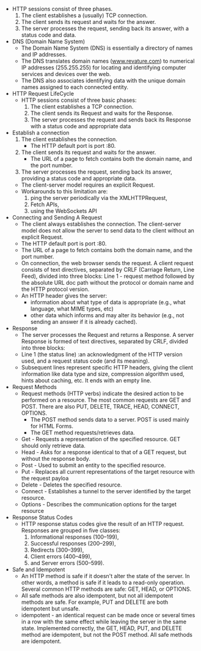 * HTTP sessions consist of three phases. 
    1. The client establishes a (usually) TCP connection.
    2. The client sends its request and waits for the answer.
    3. The server processes the request, sending back its answer, with a status code and data.
* DNS (Domain Name System)
    * The Domain Name System (DNS) is essentially a directory of names and IP addresses.  
    * The DNS translates domain names (www.revature.com) to numerical IP addresses (255.255.255) for locating and identifying computer services and devices over the web. 
    * The DNS also associates identifying data with the unique domain names assigned to each connected entity.
* HTTP Request LifeCycle
    * HTTP sessions consist of three basic phases: 
        1. The client establishes a TCP connection. 
        2. The client sends its Request and waits for the Response. 
        3. The server processes the request and sends back its Response with a status code and appropriate data
* Establish a connection
    1. The client establishes the connection.  
        * The HTTP default port is port :80. 
    2. The client sends its request and waits for the answer. 
        * The URL of a page to fetch contains both the domain name, and the port number.
    3.  The server processes the request, sending back its answer, providing a status code and appropriate data. 
    * The client-server model requires an explicit Request. 
    * Workarounds to this limitation are:  
        1. ping the server periodically via the XMLHTTPRequest, 
        2.  Fetch APIs,  
        3. using the WebSockets API
* Connecting and Sending A Request
    * The client always establishes the connection. The client-server model does not allow the server to send data to the client without an explicit Request.  
    * The HTTP default port is port :80.  
    * The URL of a page to fetch contains both the domain name, and the port number.
    * On connection, the web browser sends the request. A client request consists of text directives, separated by CRLF (Carriage Return, Line Feed), divided into three blocks: Line 1 - request method followed by the absolute URL doc path without the protocol or domain name and the HTTP protocol version.
    * An HTTP header gives the server: 
        * information about what type of data is appropriate (e.g., what language, what MIME types, etc) 
        * other data which informs and may alter its behavior (e.g., not sending an answer if it is already cached). 
* Response
    * The server processes the Request and returns a Response. A server Response is formed of text directives, separated by CRLF, divided into three blocks:
    * Line 1 (the status line) :an acknowledgment of the HTTP version used, and a request status code (and its meaning).  
    * Subsequent lines represent specific HTTP headers, giving the client information like data type and size, compression algorithm used, hints about caching, etc. It ends with an empty line.
* Request Methods
    * Request methods (HTTP verbs) indicate the desired action to be performed on a resource. The most common requests are GET and POST. There are also PUT, DELETE, TRACE, HEAD, CONNECT, OPTIONS. 
        * The POST method sends data to a server. POST is used mainly for HTML Forms. 
        * The GET method requests/retrieves data.
    * Get - Requests a representation of the specified resource. GET should only retrieve data.
    * Head - Asks for a response identical to that of a GET request, but without the response body.
    * Post - Used to submit an entity to the specified resource.
    * Put - Replaces all current representations of the target resource with the request payloa
    * Delete - Deletes the specified resource.
    * Connect - Establishes a tunnel to the server identified by the target resource.
    * Options - Describes the communication options for the target resource
* Response Status Codes
    * HTTP response status codes give the result of an HTTP request. Responses are grouped in five classes:
        1. Informational responses (100–199), 
        2. Successful responses (200–299), 
        3. Redirects (300–399), 
        4. Client errors (400–499), 
        5. and Server errors (500–599).
* Safe and Idempotent
    * An HTTP method is safe if it doesn't alter the state of the server. In other words, a method is safe if it leads to a read-only operation. Several common HTTP methods are safe: GET, HEAD, or OPTIONS. 
    *  All safe methods are also idempotent, but not all idempotent methods are safe. For example, PUT and DELETE are both idempotent but unsafe. 
    * idempotent - an identical request can be made once or several times in a row with the same effect while leaving the server in the same state. Implemented correctly, the GET, HEAD, PUT, and DELETE method are idempotent, but not the POST method. All safe methods are idempotent.
